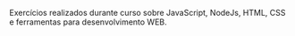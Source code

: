 Exercícios realizados durante curso sobre JavaScript, NodeJs, HTML, CSS e ferramentas para desenvolvimento WEB.

